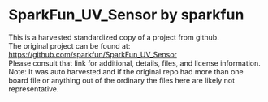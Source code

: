 
# SparkFun_UV_Sensor by sparkfun  
This is a harvested standardized copy of a project from github.  
The original project can be found at:  
https://github.com/sparkfun/SparkFun_UV_Sensor  
Please consult that link for additional, details, files, and license information.  
Note: It was auto harvested and if the original repo had more than one board file or anything out of the ordinary the files here are likely not representative.  
    